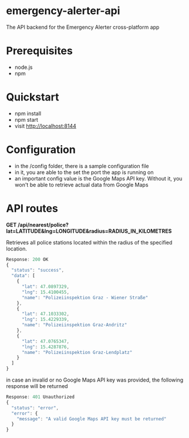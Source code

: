 # emergency-alerter-api
The API backend for the Emergency Alerter cross-platform app

# Prerequisites
- node.js
- npm

# Quickstart
- npm install
- npm start
- visit <http://localhost:8144>

# Configuration
- in the /config folder, there is a sample configuration file
- in it, you are able to the set the port the app is running on
- an important config value is the Google Maps API key. Without it, you won't be able to retrieve actual data from Google Maps

# API routes
**GET /api/nearest/police?lat=LATITUDE&lng=LONGITUDE&radius=RADIUS_IN_KILOMETRES**

Retrieves all police stations located within the radius of the specified location.
```javascript
Response: 200 OK
{
  "status": "success",
  "data": [
    {
      "lat": 47.0897329,
      "lng": 15.4100455,
      "name": "Polizeiinspektion Graz - Wiener Straße"
    },
    {
      "lat": 47.1033302,
      "lng": 15.4229339,
      "name": "Polizeiinspektion Graz-Andritz"
    },
    {
      "lat": 47.0765347,
      "lng": 15.4287876,
      "name": "Polizeiinspektion Graz-Lendplatz"
    }
  ]
}
```
in case an invalid or no Google Maps API key was provided, the following response will be returned
```javascript
Response: 401 Unauthorized
{
  "status": "error",
  "error": {
    "message": "A valid Google Maps API key must be returned"
  }
}
```
